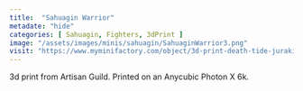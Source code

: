 ```yaml
---
title:  "Sahuagin Warrior"
metadate: "hide"
categories: [ Sahuagin, Fighters, 3dPrint ]
image: "/assets/images/minis/sahuagin/SahuaginWarrior3.png"
visit: "https://www.myminifactory.com/object/3d-print-death-tide-jurakins-presupported-122025"
---
```

3d print from Artisan Guild. 
Printed on an Anycubic Photon X 6k.
